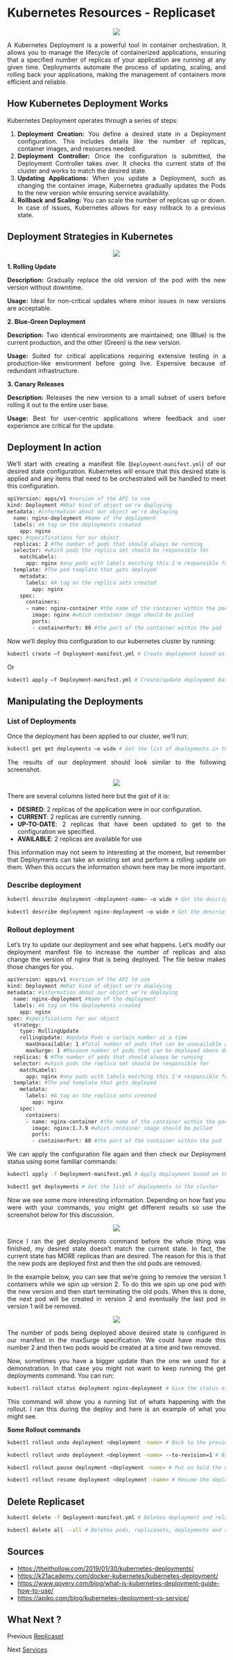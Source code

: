# Kubernetes Resources - Replicaset
<p align="center">
    <img src="../images/deployment.png">
</p>

<div style="text-align: justify">

A Kubernetes Deployment is a powerful tool in container orchestration. It allows you to manage the lifecycle of containerized applications, ensuring that a specified number of replicas of your application are running at any given time. Deployments automate the process of updating, scaling, and rolling back your applications, making the management of containers more efficient and reliable.

## How Kubernetes Deployment Works
Kubernetes Deployment operates through a series of steps:

1. **Deployment Creation:** You define a desired state in a Deployment configuration. This includes details like the number of replicas, container images, and resources needed.
2. **Deployment Controller:** Once the configuration is submitted, the Deployment Controller takes over. It checks the current state of the cluster and works to match the desired state.
3. **Updating Applications:** When you update a Deployment, such as changing the container image, Kubernetes gradually updates the Pods to the new version while ensuring service availability.
4. **Rollback and Scaling:** You can scale the number of replicas up or down. In case of issues, Kubernetes allows for easy rollback to a previous state.

## Deployment Strategies in Kubernetes
<p align="center">
    <img src="../images/deployment2.png">
</p>

**1. Rolling Update**

**Description:** Gradually replace the old version of the pod with the new version without downtime.

**Usage:** Ideal for non-critical updates where minor issues in new versions are acceptable.

**2. Blue-Green Deployment**

**Description:** Two identical environments are maintained; one (Blue) is the current production, and the other (Green) is the new version.

**Usage:** Suited for critical applications requiring extensive testing in a production-like environment before going live. Expensive because of redundant infrastructure. 

**3. Canary Releases**

**Description:** Releases the new version to a small subset of users before rolling it out to the entire user base.

**Usage:** Best for user-centric applications where feedback and user experience are critical for the update.

## Deployment In action
We’ll start with creating a manifest file (`Deployment-manifest.yml`) of our desired state configuration. Kubernetes will ensure that this desired state is applied and any items that need to be orchestrated will be handled to meet this configuration.


```bash
apiVersion: apps/v1 #version of the API to use
kind: Deployment #What kind of object we're deploying
metadata: #information about our object we're deploying
  name: nginx-deployment #Name of the deployment
  labels: #A tag on the deployments created
    app: nginx
spec: #specifications for our object
  replicas: 2 #The number of pods that should always be running
  selector: #which pods the replica set should be responsible for
    matchLabels:
      app: nginx #any pods with labels matching this I'm responsible for.
  template: #The pod template that gets deployed
    metadata:
      labels: #A tag on the replica sets created
        app: nginx
    spec:
      containers:
      - name: nginx-container #the name of the container within the pod
        image: nginx #which container image should be pulled
        ports:
        - containerPort: 80 #the port of the container within the pod
```


Now we’ll deploy this configuration to our kubernetes cluster by running:

```bash
kubectl create –f Deployment-manifest.yml # Create deployment based on the manifest
```

Or

```bash
kubectl apply –f Deployment-manifest.yml # Create/update deployment based on the manifest
```

## Manipulating the Deployments
### List of Deployments
Once the deployment has been applied to our cluster, we’ll run:
```bash
kubectl get get deployments –o wide # Get the list of deployments in the cluster
```
The results of our deployment should look similar to the following screenshot.
<p align="center">
    <img src="../images/deployment3.png">
</p>


There are several columns listed here but the gist of it is:

- **DESIRED**: 2 replicas of the application were in our configuration.
- **CURRENT**: 2 replicas are currently running.
- **UP-TO-DATE**: 2 replicas that have been updated to get to the configuration we specified.
- **AVAILABLE**: 2 replicas are available for use

This information may not seem to interesting at the moment, but remember that Deployments can take an existing set and perform a rolling update on them. When this occurs the information shown here may be more important.

### Describe deployment
```bash
kubectl describe deployment <deployment-name> –o wide # Get the description of the deployment called <deployment-name>
```
```bash
kubectl describe deployment nginx-deployment –o wide # Get the description of the deployment called nginx-deployment
```

### Rollout deployment
Let’s try to update our deployment and see what happens. Let’s modify our deployment manifest file to increase the number of replicas and also change the version of nginx that is being deployed. The file below makes those changes for you.

```bash
apiVersion: apps/v1 #version of the API to use
kind: Deployment #What kind of object we're deploying
metadata: #information about our object we're deploying
  name: nginx-deployment #Name of the deployment
  labels: #A tag on the deployments created
    app: nginx
spec: #specifications for our object
  strategy:
    type: RollingUpdate
    rollingUpdate: #Update Pods a certain number at a time
      maxUnavailable: 1 #Total number of pods that can be unavailable at once
      maxSurge: 1 #Maximum number of pods that can be deployed above desired state
  replicas: 6 #The number of pods that should always be running
  selector: #which pods the replica set should be responsible for
    matchLabels:
      app: nginx #any pods with labels matching this I'm responsible for.
  template: #The pod template that gets deployed
    metadata:
      labels: #A tag on the replica sets created
        app: nginx
    spec:
      containers:
      - name: nginx-container #the name of the container within the pod
        image: nginx:1.7.9 #which container image should be pulled
        ports:
        - containerPort: 80 #the port of the container within the pod
```
We can apply the configuration file again and then check our Deployment status using some familiar commands:
```bash
kubectl apply -f Deployment-manifest.yml # Apply deployment based on the manifest
```
```bash
kubectl get deployments # Get the list of deployments in the cluster
```
Now we see some more interesting information. Depending on how fast you were with your commands, you might get different results so use the screenshot below for this discussion.

<p align="center">
    <img src="../images/deployment4.png">
</p>

Since I ran the get deployments command before the whole thing was finished, my desired state doesn’t match the current state. In fact, the current state has MORE replicas than are desired. The reason for this is that the new pods are deployed first and then the old pods are removed.

In the example below, you can see that we’re going to remove the version 1 containers while we spin up version 2. To do this we spin up one pod with the new version and then start terminating the old pods. When this is done, the next pod will be created in version 2 and eventually the last pod in version 1 will be removed.

<p align="center">
    <img src="../images/deployment5.png">
</p>

The number of pods being deployed above desired state is configured in our manifest in the maxSurge specification. We could have made this number 2 and then two pods would be created at a time and two removed.

Now, sometimes you have a bigger update than the one we used for a demonstration. In that case you might not want to keep running the get deployments command. You can run:

```bash
kubectl rollout status deployment nginx-deployment # Give the status of the revisions
```
This command will show you a running list of whats happening with the rollout. I ran this during the deploy and here is an example of what you might see.

**Some Rollout commands**
```bash
kubectl rollout undo deployment <deployment -name> # Back to the previous revision of the deployment
```
```bash
kubectl rollout undo deployment <deployment -name> --to-revision=1 # Back to the revision 1 of the deployment
```
```bash
kubectl rollout pause deployment <deployment -name> # Put on hold the deployment called <deployment -name>
```
```bash
kubectl rollout resume deployment <deployment -name> # Resume the deployment called <deployment -name>
```

## Delete Replicaset

```bash
kubectl delete -f Deployment-manifest.yml # Deletes deployment and related dependencies
```

```bash
kubectl delete all --all # Deletes pods, replicasets, deployments and services in current namespace
```

## Sources
- https://theithollow.com/2019/01/30/kubernetes-deployments/
- https://k21academy.com/docker-kubernetes/kubernetes-deployment/
- https://www.qovery.com/blog/what-is-kubernetes-deployment-guide-how-to-use/
- https://apiko.com/blog/kubernetes-deployment-vs-service/


## What Next ?
Previous [Replicaset](05-Recources-02.md)

Next [Services](05-Recources-04.md)

</div>
